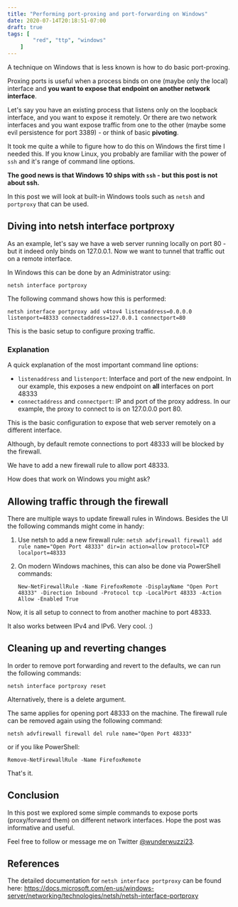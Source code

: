 ```yaml
---
title: "Performing port-proxing and port-forwarding on Windows"
date: 2020-07-14T20:18:51-07:00
draft: true
tags: [
        "red", "ttp", "windows"
    ]
---
```


A technique on Windows that is less known is how to do basic port-proxing.

Proxing ports is useful when a process binds on one (maybe only the local) interface and **you want to expose that endpoint on another network interface**.

Let's say you have an existing process that listens only on the loopback interface, and you want to expose it remotely. Or there are two network interfaces and you want expose traffic from one to the other (maybe some evil persistence for port 3389) - or think of basic **pivoting**.

It took me quite a while to figure how to do this on Windows the first time I needed this. If you know Linux, you probably are familiar with the power of `ssh` and it's range of command line options. 

**The good news is that Windows 10 ships with `ssh` - but this post is not about ssh.**

In this post we will look at built-in Windows tools such as `netsh` and `portproxy` that can be used.

## Diving into netsh interface portproxy

As an example, let's say we have a web server running locally on port 80 - but it indeed only binds on 127.0.0.1. Now we want to tunnel that traffic out on a remote interface.

In Windows this can be done by an Administrator using: 

`netsh interface portproxy` 

The following command shows how this is performed:

``` netsh interface portproxy add v4tov4 listenaddress=0.0.0.0 listenport=48333 connectaddress=127.0.0.1 connectport=80 ``` 

This is the basic setup to configure proxing traffic.

### Explanation

A quick explanation of the most important command line options:

* `listenaddress` and `listenport`: Interface and port of the new endpoint. In our example, this exposes a new endpoint on **all** interfaces on port 48333 
* `connectaddress` and `connectport`: IP and port of the proxy address. In our example, the proxy to connect to is on 127.0.0.0 port 80.

This is the basic configuration to expose that web server remotely on a different interface.

Although, by default remote connections to port 48333 will be blocked by the firewall.

We have to add a new firewall rule to allow port 48333. 

How does that work on Windows you might ask?

## Allowing traffic through the firewall

There are multiple ways to update firewall rules in Windows. Besides the UI the following commands might come in handy: 

1. Use netsh to add a new firewall rule:
    ` netsh advfirewall firewall add rule name="Open Port 48333" dir=in action=allow protocol=TCP localport=48333 `
2. On modern Windows machines, this can also be done via PowerShell commands:

    ` New-NetFirewallRule -Name FirefoxRemote -DisplayName "Open Port 48333" -Direction Inbound -Protocol tcp -LocalPort 48333 -Action Allow -Enabled True ` 

Now, it is all setup to connect to from another machine to port 48333. 

It also works between IPv4 and IPv6. Very cool. :)

## Cleaning up and reverting changes 

In order to remove port forwarding and revert to the defaults, we can run the following commands: 

`netsh interface portproxy reset`

Alternatively, there is a delete argument. 

The same applies for opening port 48333 on the machine. The firewall rule can be removed again using the following command:

` netsh advfirewall firewall del rule name="Open Port 48333" `

or if you like PowerShell:

` Remove-NetFirewallRule -Name FirefoxRemote `

That's it.

## Conclusion

In this post we explored some simple commands to expose ports (proxy/forward them) on different network interfaces. Hope the post was informative and useful. 

Feel free to follow or message me on Twitter [@wunderwuzzi23](https://twitter.com/wunderwuzzi23).


## References

The detailed documentation for `netsh interface portproxy` can be found here:
https://docs.microsoft.com/en-us/windows-server/networking/technologies/netsh/netsh-interface-portproxy